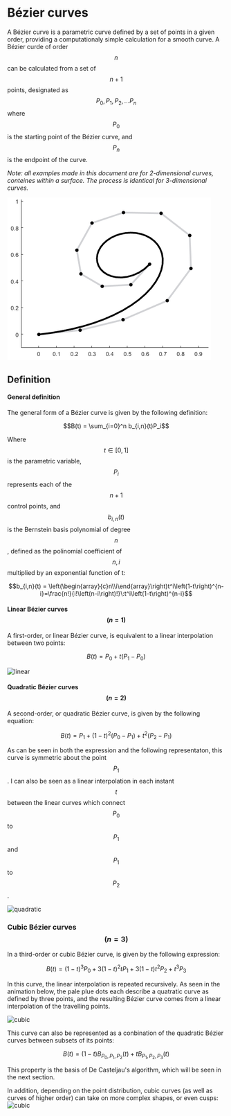 # Bézier curves

A Bézier curve is a parametric curve defined by a set of points in a given order, providing a computationaly simple calculation for a smooth curve. A Bézier curde of order $$n$$ can be calculated from a set of $$n+1$$ points, designated as $$P_0, P_1, P_2, ... P_n$$ where $$P_0$$ is the starting point of the Bézier curve, and $$P_n$$ is the endpoint of the curve.

*Note: all examples made in this document are for 2-dimensional curves, conteines within a surface. The process is identical for 3-dimensional curves.*

![bezier curve](./bezier/gifs/clas14.png)




## Definition
#### General definition
The general form of a Bézier curve is given by the following definition:

$$B(t) = \sum_{i=0}^n b_{i,n}(t)P_i$$

Where $$t \in [0,1]$$ is the parametric variable, $$P_i$$ represents each of the $$n+1$$ control points, and $$b_{i,n}(t)$$ is the Bernstein basis polynomial of degree $$n$$, defined as the polinomial coefficient of $$n,i$$ multiplied by an exponential function of t:

$$b_{i,n}(t) = \left(\begin{array}{c}n\\i\end{array}\right)t^i\left(1-t\right)^{n-i}=\frac{n!}{i!\left(n-i\right)!}\:t^i\left(1-t\right)^{n-i}$$


#### Linear Bézier curves $$(n=1)$$
A first-order, or linear Bézier curve, is equivalent to a linear interpolation between two points:

$$B(t) = P_0 + t\left(P_1 - P_0\right)$$

![linear](https://raw.githubusercontent.com/alosola/trajectory/main/webdoc/bezier/gifs/linear.gif)

#### Quadratic Bézier curves $$(n=2)$$
A second-order, or quadratic Bézier curve, is given by the following equation:

$$B(t) = P_1 + (1-t)^2\left(P_0-P_1\right) + t^2\left(P_2 - P_1\right)$$

As can be seen in both the expression and the following representaton, this curve is symmetric about the point $$P_1$$. I can also be seen as a linear interpolation in each instant $$t$$ between the linear curves which connect $$P_0$$ to $$P_1$$ and $$P_1$$ to $$P_2$$.

![quadratic](https://raw.githubusercontent.com/alosola/trajectory/main/webdoc/bezier/gifs/quad.gif)

### Cubic Bézier curves $$(n=3)$$
In a third-order or cubic Bézier curve, is given by the following expression:

$$B(t) = (1-t)^3P_0+3(1-t)^2 t P_1 +3(1-t)t^2P_2 + t^3P_3$$

In this curve, the linear interpolation is repeated recursively. As seen in the animation below, the pale plue dots each describe a quatratic curve as defined by three points, and the resulting Bézier curve comes from a linear interpolation of the travelling points.

![cubic](https://raw.githubusercontent.com/alosola/trajectory/main/webdoc/bezier/gifs/cubic.gif)

This curve can also be represented as a conbination of the quadratic Bézier curves between subsets of its points:

$$B(t) = (1-t)B_{P_0,P_1,P_2}(t) + tB_{P_1,P_2,P_3}(t)$$

This property is the basis of De Casteljau's algorithm, which will be seen in the next section.

In addition, depending on the point distribution, cubic curves (as well as curves of higher order) can take on more complex shapes, or even cusps:
![cubic](https://raw.githubusercontent.com/alosola/trajectory/main/webdoc/bezier/gifs/cusp.gif)
